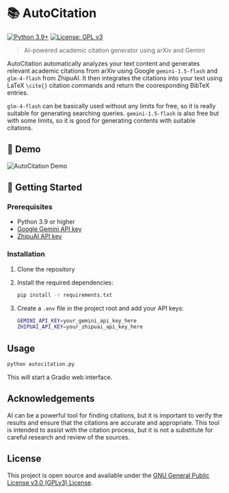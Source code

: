 # 📚 AutoCitation

[![Python 3.9+](https://img.shields.io/badge/python-3.9+-blue.svg)](https://www.python.org/downloads/)
[![License: GPL v3](https://img.shields.io/badge/License-GPLv3-blue.svg)](https://www.gnu.org/licenses/gpl-3.0)

> AI-powered academic citation generator using arXiv and Gemini

AutoCitation automatically analyzes your text content and generates relevant academic citations from arXiv using Google `gemini-1.5-flash` and `glm-4-flash` from ZhipuAI. It then integrates the citations into your text using LaTeX `\cite{}` citation commands and return the cooresponding BibTeX entries.

`glm-4-flash` can be basically used without any limits for free, so it is really suitable for generating searching queries. `gemini-1.5-flash` is also free but with some limits, so it is good for generating contents with suitable citations.

## 🎉 Demo

![AutoCitation Demo](example.gif)

## 🚀 Getting Started

### Prerequisites

- Python 3.9 or higher
- [Google Gemini API key](https://ai.google.dev/)
- [ZhipuAI API key](https://bigmodel.cn/)

### Installation

1. Clone the repository
2. Install the required dependencies:

    ```bash
    pip install -r requirements.txt
    ```

3. Create a `.env` file in the project root and add your API keys:

    ```bash
    GEMINI_API_KEY=your_gemini_api_key_here
    ZHIPUAI_API_KEY=your_zhipuai_api_key_here
    ```

## Usage

```bash
python autocitation.py
```

This will start a Gradio web interface.

## Acknowledgements

AI can be a powerful tool for finding citations, but it is important to verify the results and ensure that the citations are accurate and appropriate. This tool is intended to assist with the citation process, but it is not a substitute for careful research and review of the sources.

## License

This project is open source and available under the [GNU General Public License v3.0 (GPLv3) License](LICENSE).
